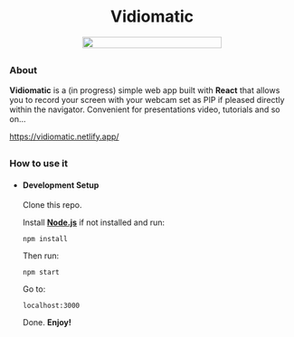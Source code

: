 <div align="center">
    <h1>Vidiomatic</h1>
</div>

<div  align="center"  style="display:flex;justify-content:center">
    <img  src="https://i.ibb.co/CW3c02R/vidiomatic.jpg"  style="width:70%">
</div>


## 

### About

**Vidiomatic** is a (in progress) simple web app built with **React** that allows you to record your screen with your webcam set as PIP if pleased directly within the navigator. Convenient for presentations video, tutorials and so on...

https://vidiomatic.netlify.app/

## 

### How to use it

- #### Development Setup

	Clone this repo.

	Install <a target="_blank" href="https://nodejs.org/">**Node.js**</a> if not installed and run:

	`npm install`

	Then run:
	
	`npm start`

	Go to:
	
	`localhost:3000`
	
	Done. **Enjoy!**